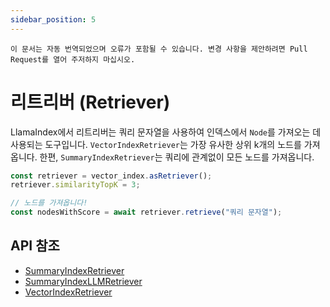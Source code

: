 ```yaml
---
sidebar_position: 5
---
```


`이 문서는 자동 번역되었으며 오류가 포함될 수 있습니다. 변경 사항을 제안하려면 Pull Request를 열어 주저하지 마십시오.`

# 리트리버 (Retriever)

LlamaIndex에서 리트리버는 쿼리 문자열을 사용하여 인덱스에서 `Node`를 가져오는 데 사용되는 도구입니다. `VectorIndexRetriever`는 가장 유사한 상위 k개의 노드를 가져옵니다. 한편, `SummaryIndexRetriever`는 쿼리에 관계없이 모든 노드를 가져옵니다.

```typescript
const retriever = vector_index.asRetriever();
retriever.similarityTopK = 3;

// 노드를 가져옵니다!
const nodesWithScore = await retriever.retrieve("쿼리 문자열");
```

## API 참조

- [SummaryIndexRetriever](../../api/classes/SummaryIndexRetriever.md)
- [SummaryIndexLLMRetriever](../../api/classes/SummaryIndexLLMRetriever.md)
- [VectorIndexRetriever](../../api/classes/VectorIndexRetriever.md)
